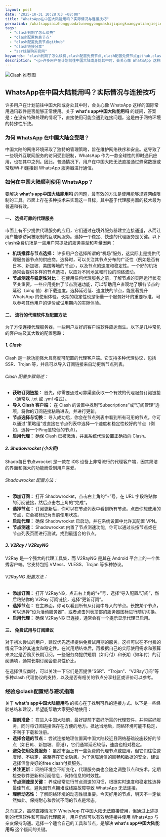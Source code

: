 ```yaml
---
layout: post
date: "2025-10-31 10:28:03 +08:00"
title: "WhatsApp在中国大陆能用吗？实际情况与连接技巧"
permalink: /whatsappzaizhongguodalunengyongmashijiqingkuangyulianjiejiqiao/
tags:
  - "clash到期了怎么续费"
  - "clash配置免费节点"
  - "clash配置免费节点github"
  - "clash链接分享"
  - "ssr线路购买官网"
keywords: "clash到期了怎么续费,clash配置免费节点,clash配置免费节点github,clash链接分享,ssr线路购买官网"
description: "<p>许多用户在计划前往中国大陆或身处其中时，会关心像 WhatsApp 这样的国际常用通讯软件是否能够正常使用。关于 <strong>what's app中国大陆能用吗</strong> 的疑问，答案是：在没有特殊处理的情况下，直接使用可能会遇到连接问题。这是由于网络环境的特殊性所致。</p>"
---
```


![Clash 推荐图](https://clashjd.github.io/assets/img/clash节点推荐.png)

## WhatsApp在中国大陆能用吗？实际情况与连接技巧

<p>许多用户在计划前往中国大陆或身处其中时，会关心像 WhatsApp 这样的国际常用通讯软件是否能够正常使用。关于 <strong>what's app中国大陆能用吗</strong> 的疑问，答案是：在没有特殊处理的情况下，直接使用可能会遇到连接问题。这是由于网络环境的特殊性所致。</p>
<h3>为何 WhatsApp 在中国大陆会受限？</h3>
<p>中国大陆的网络环境采取了独特的管理策略，旨在维护网络秩序和安全。这导致了一些境外互联网服务的访问受到限制，WhatsApp 作为一款全球性的即时通讯应用，也在其中之列。因此，普通情况下，用户在中国大陆无法直接通过蜂窝数据或常规Wi-Fi连接到 WhatsApp 服务器进行通信。</p>
<h3>如何在中国大陆顺利使用 WhatsApp？</h3>
<p>要解决 <strong>what's app中国大陆能用吗</strong> 的问题，最有效的方法是使用能够规避网络限制的工具。市面上存在多种技术来实现这一目标，其中基于代理服务器的技术最为普遍和有效。</p>
<h4>一、 选择可靠的代理服务</h4>
<p>市面上有不少提供代理服务的应用，它们通过在境外服务器建立连接通道，从而让用户能够访问被限制的互联网服务。选择一个稳定、快速的代理服务是关键。以下clash免费机场是一些用户常提及的服务类型和考量因素：</p>
<ul>
<li><strong>机场推荐与节点选择：</strong> 许多用户会选择所谓的“机场”服务，这实际上是提供代理服务器节点的供应商。选择时，可以关注其节点分布的广泛性（例如是否有日本、新加坡、美国等地的节点），以及节点的速度和稳定性。一个好的机场通常会提供多样的节点选项，以应对不同地区和时段的网络波动。</li>
<li><strong>节点测速与稳定性对比：</strong> 在使用任何代理服务之前，了解节点的实际运行状况至关重要。一些应用提供了节点测速功能，可以帮助用户直观地了解各节点的延迟（ping 值）和下载速度。选择延迟低、速度快的节点，能显著提升 WhatsApp 的使用体验。长期的稳定性也是衡量一个服务好坏的重要标准，可以参考其他用户的评价或试用期内的实际体验。</li>
</ul>
<h4>二、 流行的代理软件及配置方法</h4>
<p>为了方便连接代理服务器，一些用户友好的客户端软件应运而生。以下是几种常见的客户端及其大致的配置思路：</p>
<h5>1. Clash</h5>
<p>Clash 是一款功能强大且高度可配置的代理客户端。它支持多种代理协议，包括 SSR、Trojan 等，并且可以导入订阅链接来自动更新节点列表。</p>
<h6>Clash 配置步骤简述：</h6>
<ul>
<li><strong>获取订阅链接：</strong> 首先，你需要通过可靠渠道获取一个有效的代理服务订阅链接（通常以 .txt 或 .yml 格式）。</li>
<li><strong>导入 Clash 客户端：</strong> 在 Clash 的设置中找到“Subscriptions”或“订阅管理”选项，将你的订阅链接粘贴进去，并进行更新。</li>
<li><strong>节点选择与切换：</strong> 导入成功后，你会在节点列表中看到所有可用的节点。你可以通过“策略组”或直接在节点列表中选择一个速度和稳定性较好的节点（例如，选择一个Ping值较低的节点）。</li>
<li><strong>启用代理：</strong> 确保 Clash 已被激活，并且系统代理设置正确指向 Clash。</li>
</ul>
<h5>2. Shadowrocket (小火箭)</h5>
<p>Shado每日节点wrocket 是一款在 iOS 设备上非常流行的代理客户端，因其简洁的界面和强大的功能而受到用户喜爱。</p>
<h6>Shadowrocket 配置方法：</h6>
<ul>
<li><strong>添加订阅：</strong> 打开 Shadowrocket，点击右上角的“+”号，在 URL 字段粘贴你的订阅链接，然后点击右上角的“完成”。</li>
<li><strong>选择节点：</strong> 订阅更新后，你可以在节点列表中看到所有节点。点击你想使用的节点，它会被标记为当前使用状态。</li>
<li><strong>启动代理：</strong> 确保 Shadowrocket 已启动，并在系统设置中允许其配置 VPN。</li>
<li><strong>节点测速：</strong> Shadowrocket 内置了节点测速功能，你可以通过长按节点或在节点列表页面进行测试，找到最适合的节点。</li>
</ul>
<h5>3. V2Ray / V2RayNG</h5>
<p>V2Ray 是一个强大的代理工具集，而 V2RayNG 是其在 Android 平台上的一个优秀客户端。它支持包括 VMess、VLESS、Trojan 等多种协议。</p>
<h6>V2RayNG 配置方法：</h6>
<ul>
<li><strong>添加订阅：</strong> 打开 V2RayNG，点击右上角的“+”号，选择“导入配置/订阅”，然后粘贴你的 V2Ray 订阅链接，选择“更新订阅”。</li>
<li><strong>选择节点：</strong> 在主界面，你可以看到所有从订阅中导入的节点。长按某个节点，可以选择“设为活动服务器”，或者点击列表顶部的服务器图标进行随机切换。</li>
<li><strong>启用代理：</strong> 确保 V2RayNG 已连接，通常会有一个提示显示代理已启用。</li>
</ul>
<h4>三、 免费试用与订阅建议</h4>
<p>对于初次尝试的用户，建议优先选择提供免费试用期的服务。这样可以在不付费的情况下体验其速度和稳定性。在试用期结束后，再根据自己的实际使用需求和预算来决定是否购买长期订阅。一些服务商提供短期（如月付）和长期（如年付）的订阅选项，通常长期订阅会更具性价比。</p>
<p>在选择供应商时，可以关注一下它们是否提供“SSR”、“Trojan”、“V2Ray订阅”等多种clash 代理协议的支持，以及是否有相关的节点分享社区或评价可以参考。</p>
<h3>经验总clash配置结与避坑指南</h3>
<p>关于 <strong>what's app中国大陆能用吗</strong> 的核心在于找到可靠的连接方式。以下是一些经验总结和建议，希望能帮助大家更好地使用：</p>
<ul>
<li><strong>提前准备：</strong> 在进入中国大陆前，最好提前下载好所需的代理软件，并购买好服务，同时将订阅链接保存在方便的地方。抵达当地后，网络环境可能不稳定，不利于下载和注册。</li>
<li><strong>选择合适的节点：</strong> 尝试连接地理位置离中国大陆较近且网络基础设施较好的节点（如日韩、新加坡、香港），它们通常延迟较低，速度也相对稳定。</li>
<li><strong>避免使用免费服务：</strong> 虽然市面上有一些免费的代理节点或应用，但它们往往速度慢、不稳定，甚至存在安全隐患。为了保障通信的顺畅和数据的安全，建议选择信誉良好的free clash付费服务。</li>
<li><strong>关注更新：</strong> 网络环境会不断变化，代理服务商也会随之调整节点和技术。定期检查软件更新和订阅信息，保持信息的时效性。</li>
<li><strong>节点测速是关键：</strong> 养成经常进行节点测速的习惯，根据实时速度和稳定性选择最佳节点，避免因节点拥堵或线路故障导致 WhatsApp 无法连接。</li>
<li><strong>理解动态性：</strong> 了解网络环境的动态性很重要。今天好用的节点，明天不一定依然如此。保持耐心和尝试不同的节点是常态。</li>
</ul>
<p>总而言之，虽然直接情况下 WhatsApp 在中国大陆无法直接使用，但通过上述提到的代理软件和可靠的代理服务，用户仍然可以有效地连接并使用 WhatsApp 与亲友保持沟通。选择一个适合自己的工具和节点，是解决 <strong>what's app中国大陆能用吗</strong> 这个疑问的关键。</p>
